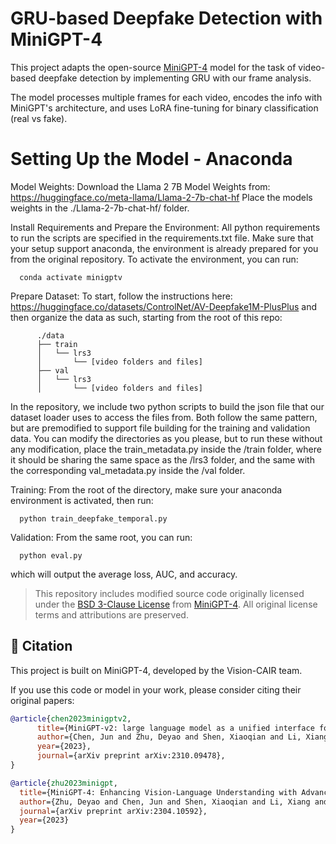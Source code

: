 # GRU-based Deepfake Detection with MiniGPT-4

This project adapts the open-source [MiniGPT-4](https://github.com/Vision-CAIR/MiniGPT-4) model for the task of video-based deepfake detection by implementing GRU with our frame analysis.

The model processes multiple frames for each video, encodes the info with MiniGPT's architecture, and uses LoRA fine-tuning for binary classification (real vs fake). 

# Setting Up the Model - Anaconda #
Model Weights:
Download the Llama 2 7B Model Weights from: https://huggingface.co/meta-llama/Llama-2-7b-chat-hf
Place the models weights in the ./Llama-2-7b-chat-hf/ folder.
      
Install Requirements and Prepare the Environment:
All python requirements to run the scripts are specified in the requirements.txt file. Make sure that your setup support anaconda, the environment is already prepared for you from the original repository. To activate the environment, you can run:
      
      conda activate minigptv

Prepare Dataset:
      To start, follow the instructions here: https://huggingface.co/datasets/ControlNet/AV-Deepfake1M-PlusPlus and then organize the data as such, starting from the root of this repo:
```
      ./data
      ├── train
      │   └── lrs3
      │       └── [video folders and files]
      ├── val
      │   └── lrs3
      │       └── [video folders and files]
```
In the repository, we include two python scripts to build the json file that our dataset loader uses to access the files from. Both follow the same pattern, but are premodified to support file building for the training and validation data. You can modify the directories as you please, but to run these without any modification, place the train_metadata.py inside the /train folder, where it should be sharing the same space as the /lrs3 folder, and the same with the corresponding val_metadata.py inside the /val folder.

Training:
      From the root of the directory, make sure your anaconda environment is activated, then run:
      
      python train_deepfake_temporal.py

Validation:
      From the same root, you can run:
      
      python eval.py
      
which will output the average loss, AUC, and accuracy.

> This repository includes modified source code originally licensed under the [BSD 3-Clause License](LICENSE.md) from [MiniGPT-4](https://github.com/Vision-CAIR/MiniGPT-4). All original license terms and attributions are preserved.

## 📖 Citation

This project is built on MiniGPT-4, developed by the Vision-CAIR team.

If you use this code or model in your work, please consider citing their original papers:

```bibtex
@article{chen2023minigptv2,
      title={MiniGPT-v2: large language model as a unified interface for vision-language multi-task learning}, 
      author={Chen, Jun and Zhu, Deyao and Shen, Xiaoqian and Li, Xiang and Liu, Zechu and Zhang, Pengchuan and Krishnamoorthi, Raghuraman and Chandra, Vikas and Xiong, Yunyang and Elhoseiny, Mohamed},
      year={2023},
      journal={arXiv preprint arXiv:2310.09478},
}

@article{zhu2023minigpt,
  title={MiniGPT-4: Enhancing Vision-Language Understanding with Advanced Large Language Models},
  author={Zhu, Deyao and Chen, Jun and Shen, Xiaoqian and Li, Xiang and Elhoseiny, Mohamed},
  journal={arXiv preprint arXiv:2304.10592},
  year={2023}
}

